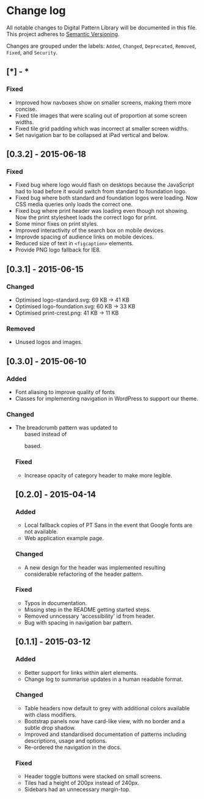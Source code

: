 # Change log

All notable changes to Digital Pattern Library will be documented in this file.
This project adheres to [Semantic Versioning](http://semver.org/).

Changes are grouped under the labels: `Added`, `Changed`, `Deprecated`, 
`Removed`, `Fixed`, and `Security`.

## [*] - *

### Fixed
- Improved how navboxes show on smaller screens, making them more concise.
- Fixed tile images that were scaling out of proportion at some screen widths.
- Fixed tile grid padding which was incorrect at smaller screen widths.
- Set navigation bar to be collapsed at iPad vertical and below.


## [0.3.2] - 2015-06-18

### Fixed
- Fixed bug where logo would flash on desktops because the
  JavaScript had to load before it would switch from standard to foundation logo.
- Fixed bug where both standard and foundation logos were loading. Now CSS media queries only loads the correct one.
- Fixed bug where print header was loading even though not showing. Now the print stylesheet loads the correct logo for print.
- Some minor fixes on print styles. 
- Improved interactivity of the search box on mobile devices.
- Improvde spacing of audience links on mobile devices.
- Reduced size of text in `<figcaption>` elements.
- Provide PNG logo fallback for IE8.


## [0.3.1] - 2015-06-15

### Changed
- Optimised logo-standard.svg:      69 KB -> 41 KB
- Optimised logo-foundation.svg:    60 KB -> 33 KB
- Optimised print-crest.png:        41 KB -> 11 KB

### Removed 
- Unused logos and images.


## [0.3.0] - 2015-06-10
### Added
- Font aliasing to improve quality of fonts
- Classes for implementing navigation in WordPress to support our theme.

### Changed
- The breadcrumb pattern was updated to <ul> based instead of <p> based.

### Fixed
- Increase opacity of category header to make more legible.


## [0.2.0] - 2015-04-14
### Added
- Local fallback copies of PT Sans in the event that Google fonts are not available.
- Web application example page.

### Changed
- A new design for the header was implemented resulting considerable 
  refactoring of the header pattern.

### Fixed
- Typos in documentation.
- Missing step in the README getting started steps.
- Removed unncessary 'accessibility' id from header.
- Bug with spacing in navigation bar pattern.


## [0.1.1] - 2015-03-12
### Added
- Better support for links within alert elements.
- Change log to summarise updates in a human readable format.

### Changed
- Table headers now default to grey with additional colors available with 
  class modifiers.
- Bootstrap panels now have card-like view, with no border and a subtle drop
  shadow.
- Improved and standardised documentation of patterns including descriptions, usage and options.
- Re-ordered the navigation in the docs.

### Fixed
- Header toggle buttons were stacked on small screens.
- Tiles had a height of 200px instead of 240px.
- Sidebars had an unnecessary margin-top.

